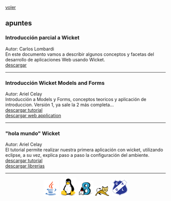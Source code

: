 [voler](index.md)<br/>
## apuntes

### Introducción parcial a Wicket
Autor: Carlos Lombardi<br/>
En este documento vamos a describir algunos conceptos y facetas del desarrollo de aplicaciones
Web usando Wicket.<br/>
<a href="material/documentos/apuntes/introduccion-parcial-a-wicket.pdf" target="_blank">descargar</a>

<hr/>

### Introducción Wicket Models and Forms
Autor: Ariel Celay<br/>
Introducción a Models y Forms, conceptos teoricos y aplicación de introduccion. Versión 1, ya sale la 2 más completa...<br/>
<a href="material/documentos/apuntes/modelos-y-formularios.pdf" target="_blank">descargar tutorial</a><br/>
<a href="material/projects/wicket-model-form.zip" target="_blank">descargar web application</a>

<hr/>

### "hola mundo" Wicket
Autor: Ariel Celay<br/>
El tutorial permite realizar nuestra primera aplicación con wicket, utilizando eclipse, a su vez, explica paso a paso la configuración del ambiente.<br/>
<a href="material/documentos/apuntes/hola-mundo-wicket.pdf" target="_blank">descargar tutorial</a><br/>
<a href="material/libs/basicas-necesarias-wicket.zip" target="_blank">descargar librerias</a>

<hr/>

<center><img src="imagenes/logo-java-1.png" />&nbsp;<img src="imagenes/logo-linux-1.png" />&nbsp;<img src="imagenes/logo-java-2.png" />&nbsp;<img src="imagenes/logo-tomcat.png" />&nbsp;<img src="imagenes/logo-lamadrid-1.png" /></center>
